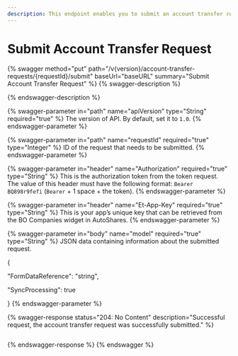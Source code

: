 ```yaml
---
description: This endpoint enables you to submit an account transfer request.
---
```


# Submit Account Transfer Request

{% swagger method="put" path="/v{version}/account-transfer-requests/{requestId}/submit" baseUrl="baseURL" summary="Submit Account Transfer Request" %}
{% swagger-description %}

{% endswagger-description %}

{% swagger-parameter in="path" name="apiVersion" type="String" required="true" %}
The version of API. By default, set it to `1.0`.
{% endswagger-parameter %}

{% swagger-parameter in="path" name="requestId" required="true" type="Integer" %}
ID of the request that needs to be submitted.
{% endswagger-parameter %}

{% swagger-parameter in="header" name="Authorization" required="true" type="String" %}
This is the authorization token from the token request. The value of this header must have the following format: `Bearer BQ898r9fefi` (`Bearer` + 1 space + the token).
{% endswagger-parameter %}

{% swagger-parameter in="header" name="Et-App-Key" required="true" type="String" %}
This is your app’s unique key that can be retrieved from the BO Companies widget in AutoShares.
{% endswagger-parameter %}

{% swagger-parameter in="body" name="model" required="true" type="String" %}
JSON data containing information about the submitted request.



{&#x20;

"FormDataReference": "string",&#x20;

"SyncProcessing": true&#x20;

}
{% endswagger-parameter %}

{% swagger-response status="204: No Content" description="Successful request, the account transfer request was successfully submitted." %}
```javascript
```
{% endswagger-response %}
{% endswagger %}
